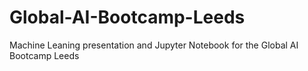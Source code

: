 # Global-AI-Bootcamp-Leeds
Machine Leaning presentation and Jupyter Notebook for the Global AI Bootcamp Leeds
